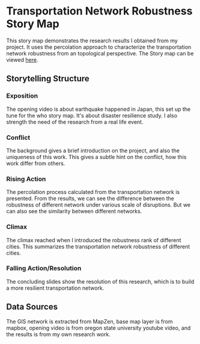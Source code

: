 # Transportation Network Robustness Story Map
This story map demonstrates the research results I obtained from my project. It uses the percolation approach to characterize the transportation network robustness from an topological perspective.
The Story map can be viewed [here][].

## Storytelling Structure

### Exposition
The opening video is about earthquake happened in Japan, this set up the tune for the who story map. It's about disaster resilience study. I also strength the need of the research from a real life event.

### Conflict
The background gives a brief introduction on the project, and also the uniqueness of this work. This gives a subtle hint on the conflict, how this work differ from others.

### Rising Action
The percolation process calculated from the transportation network is presented. From the results, we can see the difference between the robustness of different network under various scale of disruptions. But we can also see the similarity between different networks.

### Climax
The climax reached when I introduced the robustness rank of different cities. This summarizes the transportation network robustness of different cities. 

### Falling Action/Resolution
The concluding slides show the resolution of this research, which is to build a more resilient transportation network. 

## Data Sources

The GIS network is extracted from MapZen, base map layer is from mapbox, opening video is from oregon state university youtube video, and the results is from my own research work. 

[here]: https://shangjiadong.github.io/transrob/

